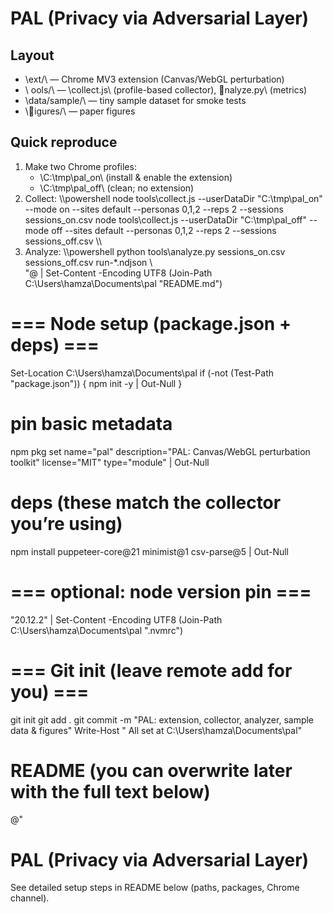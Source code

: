 ﻿# PAL (Privacy via Adversarial Layer)

## Layout
- \ext/\ — Chrome MV3 extension (Canvas/WebGL perturbation)
- \	ools/\ — \collect.js\ (profile-based collector), \nalyze.py\ (metrics)
- \data/sample/\ — tiny sample dataset for smoke tests
- \igures/\ — paper figures

## Quick reproduce
1) Make two Chrome profiles:
   - \C:\tmp\pal_on\  (install & enable the extension)
   - \C:\tmp\pal_off\ (clean; no extension)
2) Collect:
\\\powershell
node tools\collect.js --userDataDir "C:\tmp\pal_on"  --mode on  --sites default --personas 0,1,2 --reps 2 --sessions sessions_on.csv
node tools\collect.js --userDataDir "C:\tmp\pal_off" --mode off --sites default --personas 0,1,2 --reps 2 --sessions sessions_off.csv
\\\
3) Analyze:
\\\powershell
python tools\analyze.py sessions_on.csv sessions_off.csv run-*.ndjson
\\\
"@ | Set-Content -Encoding UTF8 (Join-Path C:\Users\hamza\Documents\pal "README.md")

# === Node setup (package.json + deps) ===
Set-Location C:\Users\hamza\Documents\pal
if (-not (Test-Path "package.json")) { npm init -y | Out-Null }
# pin basic metadata
npm pkg set name="pal" description="PAL: Canvas/WebGL perturbation toolkit" license="MIT" type="module" | Out-Null
# deps (these match the collector you’re using)
npm install puppeteer-core@21 minimist@1 csv-parse@5 | Out-Null

# === optional: node version pin ===
"20.12.2" | Set-Content -Encoding UTF8 (Join-Path C:\Users\hamza\Documents\pal ".nvmrc")

# === Git init (leave remote add for you) ===
git init
git add .
git commit -m "PAL: extension, collector, analyzer, sample data & figures"
Write-Host "
All set at C:\Users\hamza\Documents\pal"
# README (you can overwrite later with the full text below)
@"
# PAL (Privacy via Adversarial Layer)
See detailed setup steps in README below (paths, packages, Chrome channel).
